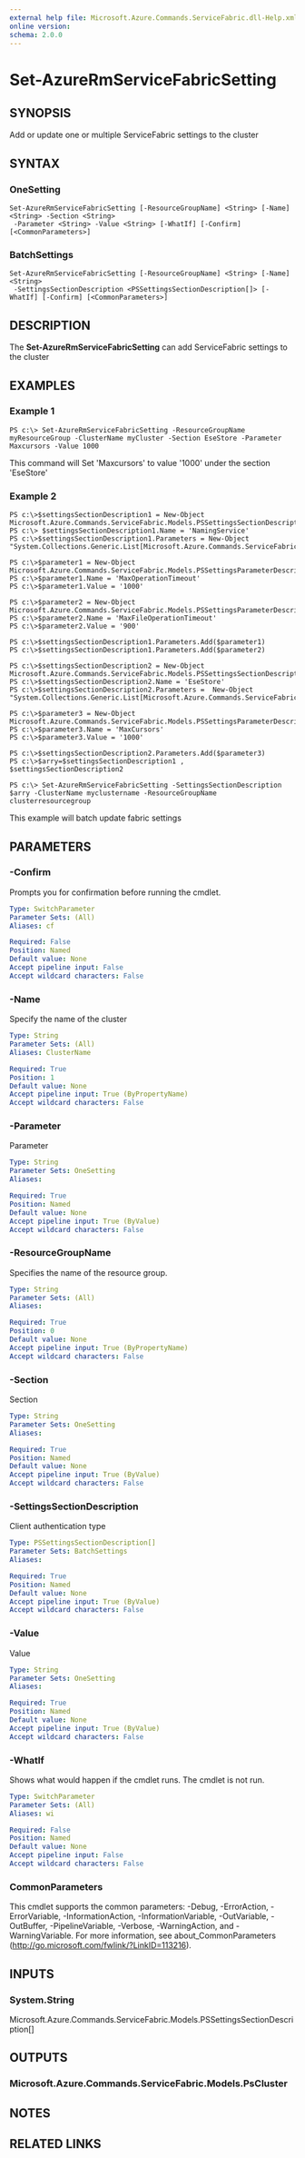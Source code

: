 ```yaml
---
external help file: Microsoft.Azure.Commands.ServiceFabric.dll-Help.xml
online version: 
schema: 2.0.0
---
```


# Set-AzureRmServiceFabricSetting

## SYNOPSIS
Add or update one or multiple ServiceFabric settings to the cluster

## SYNTAX

### OneSetting
```
Set-AzureRmServiceFabricSetting [-ResourceGroupName] <String> [-Name] <String> -Section <String>
 -Parameter <String> -Value <String> [-WhatIf] [-Confirm] [<CommonParameters>]
```

### BatchSettings
```
Set-AzureRmServiceFabricSetting [-ResourceGroupName] <String> [-Name] <String>
 -SettingsSectionDescription <PSSettingsSectionDescription[]> [-WhatIf] [-Confirm] [<CommonParameters>]
```

## DESCRIPTION
The **Set-AzureRmServiceFabricSetting** can add ServiceFabric settings to the cluster

## EXAMPLES

### Example 1
```
PS c:\> Set-AzureRmServiceFabricSetting -ResourceGroupName myResourceGroup -ClusterName myCluster -Section EseStore -Parameter Maxcursors -Value 1000
```

This command will Set 'Maxcursors' to value '1000' under the section 'EseStore'

### Example 2
```
PS c:\>$settingsSectionDescription1 = New-Object Microsoft.Azure.Commands.ServiceFabric.Models.PSSettingsSectionDescription
PS c:\> $settingsSectionDescription1.Name = 'NamingService'
PS c:\>$settingsSectionDescription1.Parameters = New-Object "System.Collections.Generic.List[Microsoft.Azure.Commands.ServiceFabric.Models.PSSettingsParameterDescription]"

PS c:\>$parameter1 = New-Object Microsoft.Azure.Commands.ServiceFabric.Models.PSSettingsParameterDescription
PS c:\>$parameter1.Name = 'MaxOperationTimeout'
PS c:\>$parameter1.Value = '1000'

PS c:\>$parameter2 = New-Object Microsoft.Azure.Commands.ServiceFabric.Models.PSSettingsParameterDescription
PS c:\>$parameter2.Name = 'MaxFileOperationTimeout'
PS c:\>$parameter2.Value = '900'

PS c:\>$settingsSectionDescription1.Parameters.Add($parameter1)
PS c:\>$settingsSectionDescription1.Parameters.Add($parameter2)

PS c:\>$settingsSectionDescription2 = New-Object Microsoft.Azure.Commands.ServiceFabric.Models.PSSettingsSectionDescription
PS c:\>$settingsSectionDescription2.Name = 'EseStore'
PS c:\>$settingsSectionDescription2.Parameters =  New-Object "System.Collections.Generic.List[Microsoft.Azure.Commands.ServiceFabric.Models.PSSettingsParameterDescription]"

PS c:\>$parameter3 = New-Object Microsoft.Azure.Commands.ServiceFabric.Models.PSSettingsParameterDescription
PS c:\>$parameter3.Name = 'MaxCursors'
PS c:\>$parameter3.Value = '1000'

PS c:\>$settingsSectionDescription2.Parameters.Add($parameter3)
PS c:\>$arry=$settingsSectionDescription1 , $settingsSectionDescription2

PS c:\> Set-AzureRmServiceFabricSetting -SettingsSectionDescription $arry -ClusterName myclustername -ResourceGroupName clusterresourcegroup
```

This example will batch update fabric settings

## PARAMETERS

### -Confirm
Prompts you for confirmation before running the cmdlet.

```yaml
Type: SwitchParameter
Parameter Sets: (All)
Aliases: cf

Required: False
Position: Named
Default value: None
Accept pipeline input: False
Accept wildcard characters: False
```

### -Name
Specify the name of the cluster

```yaml
Type: String
Parameter Sets: (All)
Aliases: ClusterName

Required: True
Position: 1
Default value: None
Accept pipeline input: True (ByPropertyName)
Accept wildcard characters: False
```

### -Parameter
Parameter

```yaml
Type: String
Parameter Sets: OneSetting
Aliases: 

Required: True
Position: Named
Default value: None
Accept pipeline input: True (ByValue)
Accept wildcard characters: False
```

### -ResourceGroupName
Specifies the name of the resource group.

```yaml
Type: String
Parameter Sets: (All)
Aliases: 

Required: True
Position: 0
Default value: None
Accept pipeline input: True (ByPropertyName)
Accept wildcard characters: False
```

### -Section
Section

```yaml
Type: String
Parameter Sets: OneSetting
Aliases: 

Required: True
Position: Named
Default value: None
Accept pipeline input: True (ByValue)
Accept wildcard characters: False
```

### -SettingsSectionDescription
Client authentication type

```yaml
Type: PSSettingsSectionDescription[]
Parameter Sets: BatchSettings
Aliases: 

Required: True
Position: Named
Default value: None
Accept pipeline input: True (ByValue)
Accept wildcard characters: False
```

### -Value
Value

```yaml
Type: String
Parameter Sets: OneSetting
Aliases: 

Required: True
Position: Named
Default value: None
Accept pipeline input: True (ByValue)
Accept wildcard characters: False
```

### -WhatIf
Shows what would happen if the cmdlet runs. The cmdlet is not run.

```yaml
Type: SwitchParameter
Parameter Sets: (All)
Aliases: wi

Required: False
Position: Named
Default value: None
Accept pipeline input: False
Accept wildcard characters: False
```

### CommonParameters
This cmdlet supports the common parameters: -Debug, -ErrorAction, -ErrorVariable, -InformationAction, -InformationVariable, -OutVariable, -OutBuffer, -PipelineVariable, -Verbose, -WarningAction, and -WarningVariable. For more information, see about_CommonParameters (http://go.microsoft.com/fwlink/?LinkID=113216).

## INPUTS

### System.String
Microsoft.Azure.Commands.ServiceFabric.Models.PSSettingsSectionDescription[]

## OUTPUTS

### Microsoft.Azure.Commands.ServiceFabric.Models.PsCluster

## NOTES

## RELATED LINKS

